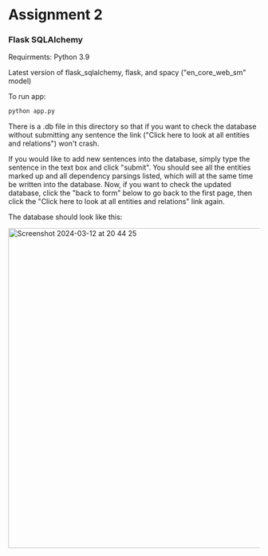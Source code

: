 # Assignment 2

### Flask SQLAlchemy 

Requirments:
Python 3.9

Latest version of flask_sqlalchemy, flask, and spacy ("en_core_web_sm" model)

To run app:

```bash
python app.py
```

There is a .db file in this directory so that if you want to check the database without submitting any sentence the link ("Click here to look at all entities and relations") won't crash. 

If you would like to add new sentences into the database, simply type the sentence in the text box and click "submit". You should see all the entities marked up and all dependency parsings listed, which will at the same time be written into the database. Now, if you want to check the updated database, click the "back to form" below to go back to the first page, then click the "Click here to look at all entities and relations" link again. 

The database should look like this:


<img width="640" alt="Screenshot 2024-03-12 at 20 44 25" src="https://github.com/selenasong/cosi217b-assignment1/assets/127460254/b12beff6-6b87-4dc6-8e5e-f18339c6320d">
